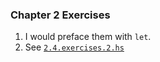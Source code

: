 ### Chapter 2 Exercises

1. I would preface them with `let`.
2. See [`2.4.exercises.2.hs`](./2.4.exercises.2.hs)
